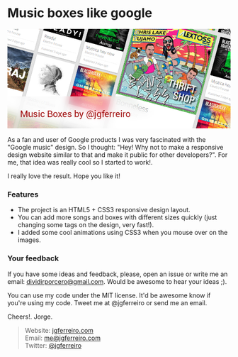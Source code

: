 Music boxes like google 
===========

![alt text](/images/music_boxes_jorge.jpg)

As a fan and user of Google products I was very fascinated with the "Google music" design. So I thought: "Hey! Why not to make a responsive design website similar to that and make it public for other developers?". For me, that idea was really cool so I started to work!.
 
I really love the result. Hope you like it!

### Features

- The project is an HTML5 + CSS3 responsive design layout.
- You can add more songs and boxes with different sizes quickly (just changing some tags on the design, very fast!).
- I added some cool animations using CSS3 when you mouse over on the images.

### Your feedback

If you have some ideas and feedback, please, open an issue or write me an email: <dividirporcero@gmail.com>. Would be awesome to hear your ideas ;).

You can use my code under the MIT license. It'd be awesome know if you're using my code. Tweet me at @jgferreiro or send me an email.

Cheers!. Jorge.

> Website: <a href="http://www.jgferreiro.com">jgferreiro.com</a> <br />
> Email: me@jgferreiro.com<br />
> Twitter: <a href="http://www.twitter.com/jgferreiro">@jgferreiro</a><br />
